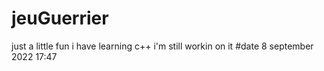 # jeuGuerrier
just a little fun i have learning c++ 
i'm still workin on it
#date
8 september 2022 17:47
